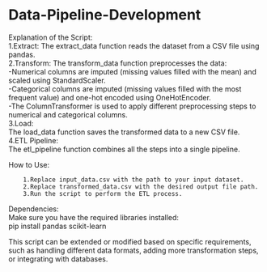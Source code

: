 # Data-Pipeline-Development
Explanation of the Script:                                                                                                                                                                                         
		1.Extract:
			The extract_data function reads the dataset from a CSV file using pandas.      
		2.Transform:
			The transform_data function preprocesses the data:                                                                                                                                                        
			-Numerical columns are imputed (missing values filled with the mean) and scaled using StandardScaler.                                                                                                      
			-Categorical columns are imputed (missing values filled with the most frequent value) and one-hot encoded using OneHotEncoder.                                                                             
			-The ColumnTransformer is used to apply different preprocessing steps to numerical and categorical columns.                                                                                                
		3.Load:                                                                                                                                                                                                      
			The load_data function saves the transformed data to a new CSV file.                                                                                                                                       
		4.ETL Pipeline:                                                                                                                                                                                              
			The etl_pipeline function combines all the steps into a single pipeline.                                                                                                                                           

How to Use:

		1.Replace input_data.csv with the path to your input dataset.
		2.Replace transformed_data.csv with the desired output file path.
		3.Run the script to perform the ETL process.


Dependencies:                                                                                                                                                                                                      
Make sure you have the required libraries installed:                                                                                                                                                                                    
             pip install pandas scikit-learn

This script can be extended or modified based on specific requirements, such as handling different data formats, adding more transformation steps, or integrating with databases.

